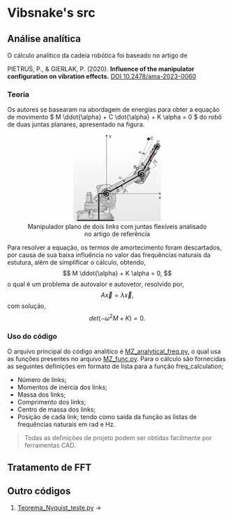 # Vibsnake's src

## Análise analítica

O cálculo analítico da cadeia robótica foi baseado no artigo de

PIETRUŚ, P., & GIERLAK, P. (2020).
**Influence of the manipulator configuration on vibration effects.**
[DOI 10.2478/ama-2023-0060](https://sciendo.com/pdf/10.2478/ama-2023-0060) 

### Teoria

Os autores se basearam na abordagem de energias para obter a equação de movimento $ M \ddot{\alpha} + C \dot{\alpha} + K \alpha = 0 $ do robô de duas juntas planares, apresentado na figura.

<center>
    <figure>
        <img src="./attachments/image.png" width="200" height="200">
        <figcaption> Manipulador plano de dois links com juntas flexíveis analisado no artigo de referência
    </figure>
</center>

Para resolver a equação, os termos de amortecimento foram descartados, por causa de sua baixa influência no valor das frequências naturais da estutura, além de simplificar o cálculo, obtendo,
$$
M \ddot{\alpha} + K \alpha = 0,
$$
o qual é um problema de autovalor e autovetor, resolvido por,
$$
A \vec{x} = \lambda \vec{x},
$$
com solução,
$$
det(-\omega^2 M + K) = 0.
$$

### Uso do código

O arquivo principal do código analítico é [MZ_analytical_freq.py](./MZ_analytical_freq.py), o qual usa as funções presentes no arquivo [MZ_func.py](./MZ_func.py). Para o cálculo são fornecidas as seguintes definições em formato de lista para a função freq_calculation;
- Número de links;
- Momentos de inércia dos links;
- Massa dos links;
- Comprimento dos links;
- Centro de massa dos links;
- Posição de cada link;
tendo como saída da função as listas de frequências naturais em rad e Hz.

> Todas as definições de projeto podem ser obtidas facilmente por ferramentas CAD.

## Tratamento de FFT


## Outro códigos

1. [Teorema_Nyquist_teste.py](./Teorema_Nyquist_teste.py) → 